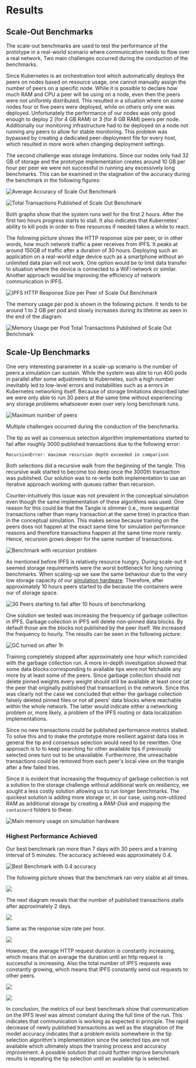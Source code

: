 # Results

## Scale-Out Benchmarks

The scale-out benchmarks are used to test the performance of the prototype in a real-world scenario where communication needs to flow over a real network. Two main challenges occurred during the conduction of the benchmarks.

Since Kubernetes is an orchestration tool which automatically deploys the peers on nodes based on resource usage, one cannot manually assign the number of peers on a specific node. While it is possible to declare how much RAM and CPU a peer will be using on a node, even then the peers were not uniformly distributed. This resulted in a situation where on some nodes four or five peers were deployed, while on others only one was deployed. Unfortunately the performance of our nodes was only good enough to deploy 2 \(for 4 GB RAM\) or 3 \(for 8 GB RAM\) peers per node. Additionally our monitoring infrastructure had to be deployed on a node not running any peers to allow for stable monitoring. This problem was bypassed by creating a dedicated peer-deployment file for every host, which resulted in more work when changing deployment settings.

The second challenge was storage limitations. Since our nodes only had 32 GB of storage and the prototype implementation creates around 10 GB per hour per peer we were not successful in running any excessively long benchmarks. This can be examined in the stagnation of the accuracy during the benchmark in the following figures:

![Average Accuracy of Scale Out Benchmark](../.gitbook/assets/image%20%284%29.png)

![Total Transactions Published of Scale Out Benchmark](../.gitbook/assets/image%20%2814%29.png)

Both graphs show that the system runs well for the first 2 hours. After the first two hours progress starts to stall. It also indicates that Kubernetes' ability to kill pods in order to free resources if needed takes a while to react. 

The following picture shows the HTTP response size per peer, or in other words, how much network traffic a peer receives from IPFS. It peaks at around 150GB of traffic after a duration of 30 hours. Deploying such an application on a real-world edge device such as a smartphone without an unlimited data plan will not work. One option would be to limit data transfer to situation where the device is connected to a WiFi network or similar. Another approach would be improving the efficiency of network communication in IPFS. 

![IPFS HTTP Response Size per Peer of Scale Out Benchmark](../.gitbook/assets/image%20%281%29.png)

The memory usage per pod is shown in the following picture. It tends to be around 1 to 2 GB per pod and slowly increases during its lifetime as seen in the end of the diagram.

![Memory Usage per Pod Total Transactions Published of Scale Out Benchmark](../.gitbook/assets/image%20%2826%29.png)

## Scale-Up Benchmarks

One very interesting parameter in a scale-up scenario is the number of peers a simulation can sustain. While the system was able to run 400 pods in parallel after some adjustments to Kubernetes, such a high number inevitably led to low-level errors and instabilities such as a errors in Kubernetes networking itself. Because of storage limitations described later we were only able to run 30 peers at the same time without experiencing any storage problems whatsoever even over very long benchmark runs. 

![Maximum number of peers](../.gitbook/assets/image%20%2817%29.png)

Multiple challenges occurred during the conduction of the benchmarks.

The tip as well as consensus selection algorithm implementations started to fail after roughly 3000 published transactions due to the following error: 

```text
RecursionError: maximum recursion depth exceeded in comparison
```

Both selections did a recursive walk from the beginning of the tangle. This recursive walk started to become too deep once the 3000th transaction was published. Our solution was to re-write both implementation to use an iterative approach working with queues rather than recursion. 

  
Counter-intuitively this issue was not prevalent in the conceptual simulation even though the same implementation of these algorithms was used. One reason for this could be that the Tangle is slimmer \(i.e., more sequential transactions rather than many transaction at the same time\) in practice than in the conceptual simulation. This makes sense because training on the peers does not happen at the exact same time for simulation performance reasons and therefore transactions happen at the same time more rarely. Hence, recursion grows deeper for the same number of transactions.  

![Benchmark with recursion problem](../.gitbook/assets/image%20%2819%29.png)

As mentioned before IPFS is relatively resource hungry. During scale-out it seemed storage requirements were the worst bottleneck for long running benchmarks. When scaling-up we saw the same behaviour due to the very low storage capacity of our [simulation hardware](../scaling/application/scaling-up.md). Therefore, after approximately 10 hours peers started to die because the containers were our of storage space.

![30 Peers starting to fail after 10 hours of benchmarking](../.gitbook/assets/image%20%283%29.png)



One solution we tested was increasing the frequency of garbage collection in IPFS. Garbage collection in IPFS will delete non-pinned data blocks. By default those are the blocks not published by the peer itself. We increased the frequency to hourly. The results can be seen in the following picture:

![GC turned on after 1h](../.gitbook/assets/image%20%2820%29.png)

Training completely stopped after approximately one hour which coincided with the garbage collection run. A more in-depth investigation showed that some data blocks corresponding to available tips were not fetchable any more by at least some of the peers. Since garbage collection should not delete pinned weights every weight should still be available at least once \(at the peer that originally published that transaction\) in the network. Since this was clearly not the case we concluded that either the garbage collection falsely deleted pinned files or not all peers' data blocks where reachable within the whole network. The latter would indicate either a networking problem or, more likely, a problem of the IPFS routing or data localization implementations.   
  
Since no new transactions could be published performance metrics stalled. To solve this and to make the prototype more resilient against data loss in general the tip and consensus selection would need to be rewritten. One approach is to to keep searching for other available tips if previously selected ones turn out to be unavailable. Furthermore, the unreachable transactions could be removed from each peer's local view on the trangle after a few failed tries. 

Since it is evident that increasing the frequency of garbage collection is not a solution to the storage challenge without additional work on resiliency, we sought a less costly solution allowing us to run longer benchmarks. The quickest solution is adding more storage or, in our case, using non-utilized RAM as additional storage by creating a _RAM-Disk_ and mapping the `containerd` folders to these.

![Main memory usage on simulation hardware](../.gitbook/assets/image%20%285%29.png)



### Highest Performance Achieved

Our best benchmark ran more than 7 days with 30 peers and a training interval of 5 minutes. The accuracy achieved was approximately 0.4. 

![Best Benchmark with 0.4 accuracy](../.gitbook/assets/image%20%2818%29.png)

The following picture shows that the benchmark ran very stable at all times.

![](../.gitbook/assets/image%20%287%29.png)

The next diagram reveals that the number of published transactions stalls after approximately 2 days.

![](../.gitbook/assets/image%20%286%29.png)

Same as the response size rate per hour.

![](../.gitbook/assets/image%20%2823%29.png)

However, the average HTTP request duration is constantly increasing, which means that on average the duration until an http request is successful is increasing.  Also the total number of IPFS requests was constantly growing, which means that IPFS constantly send out requests to other peers.

![](../.gitbook/assets/image%20%282%29.png)

![](../.gitbook/assets/image%20%2815%29.png)

In conclusion, the metrics of our best benchmark show that communication on the IPFS level was almost constant during the full time of the run. This indicates that communication is working as expected in principle. The rapid decrease of newly published transactions as well as the stagnation of the model accuracy indicates that a problem exists somewhere in the tip selection algorithm's implementation since the selected tips are not available which ultimately stops the training process and accuracy improvement. A possible solution that could further improve benchmark results is repeating the tip selection until an available tip is selected.

